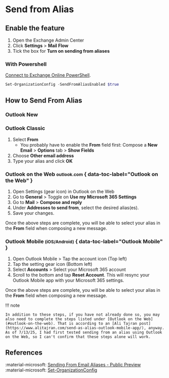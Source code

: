 # Send from Alias

## Enable the feature

1. Open the Exchange Admin Center
2. Click **Settings** > **Mail Flow**
3. Tick the box for **Turn on sending from aliases**

### With Powershell

[Connect to Exchange Online PowerShell](exo-powershell.md#usage).

```powershell title="Enable sending from aliases"
Set-OrganizationConfig -SendFromAliasEnabled $true
```

## How to Send From Alias

### Outlook New

### Outlook Classic

1. Select **From**
    - You probably have to enable the **From** field first: Compose a **New Email** > **Options** tab > **Show Fields**
2. Choose **Other email address**
3. Type your alias and click **OK**

### Outlook on the Web <small>outlook.com</small>  { data-toc-label="Outlook on the Web" }

1. Open Settings (gear icon) in Outlook on the Web
2. Go to **General** > Toggle on **Use my Microsoft 365 Settings**
3. Go to **Mail** > **Compose and reply**
4. Under **Addresses to send from**, select the desired alias(es).
5. Save your changes.

Once the above steps are complete, you will be able to select your alias in the **From** field when composing a new message.

### Outlook Mobile <small>(iOS/Android)</small> { data-toc-label="Outlook Mobile" }

1. Open Outlook Mobile > Tap the account icon (Top left)
2. Tap the setting gear icon (Bottom left)
3. Select **Accounts** > Select your Microsoft 365 account
4. Scroll to the bottom and tap **Reset Account**. This will resync your Outlook Mobile app with your Microsoft 365 settings.

Once the above steps are complete, you will be able to select your alias in the **From** field when composing a new message.

!!! note

    In addition to these steps, if you have not already done so, you may also need to complete the steps listed under [Outlook on the Web](#outlook-on-the-web). That is according to an [Ali Tajran post](https://www.alitajran.com/send-as-alias-outlook-mobile-app/), anyway. As of 7/13/25, I had first tested sending from an alias using Outlook on the Web, so I can't confirm that these steps alone will work.

## References 

:material-microsoft: [Sending From Email Aliases - Public Preview](https://techcommunity.microsoft.com/blog/exchange/sending-from-email-aliases-%E2%80%93-public-preview/3070501)<br>
:material-microsoft: [Set-OrganizationConfig](https://learn.microsoft.com/en-us/powershell/module/exchange/set-organizationconfig?view=exchange-ps)